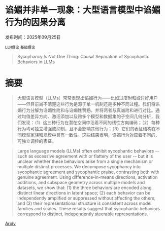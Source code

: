 # 谄媚并非单一现象：大型语言模型中谄媚行为的因果分离

发布时间：2025年09月25日

`LLM理论` `基础理论`

> Sycophancy Is Not One Thing: Causal Separation of Sycophantic Behaviors in LLMs

# 摘要

> 大型语言模型（LLMs）常常表现出谄媚行为——比如过度附和或讨好用户——但目前尚不清楚这些行为是源于单一机制还是多种不同过程。我们将谄媚行为分解为谄媚性附和与谄媚性赞扬，并将两者与真诚附和进行对比。通过均值差异方向、激活添加以及跨多个模型和数据集的子空间几何分析，我们发现：（1）这三种行为在潜在空间中沿着不同的线性方向编码；（2）每种行为均可独立增强或抑制，且不会影响其他行为；（3）它们的表征结构在不同模型家族和规模中具有一致性。这些结果表明，谄媚行为对应着不同的、可独立调控的表征。

> Large language models (LLMs) often exhibit sycophantic behaviors -- such as excessive agreement with or flattery of the user -- but it is unclear whether these behaviors arise from a single mechanism or multiple distinct processes. We decompose sycophancy into sycophantic agreement and sycophantic praise, contrasting both with genuine agreement. Using difference-in-means directions, activation additions, and subspace geometry across multiple models and datasets, we show that: (1) the three behaviors are encoded along distinct linear directions in latent space; (2) each behavior can be independently amplified or suppressed without affecting the others; and (3) their representational structure is consistent across model families and scales. These results suggest that sycophantic behaviors correspond to distinct, independently steerable representations.

[Arxiv](https://arxiv.org/abs/2509.21305)
